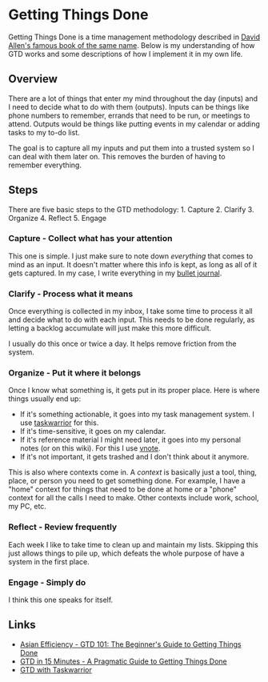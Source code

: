 # Getting Things Done

Getting Things Done is a time management methodology described in [David Allen's famous book of the same name](https://gettingthingsdone.com/). Below is my understanding of how GTD works and some descriptions of how I implement it in my own life.

## Overview

There are a lot of things that enter my mind throughout the day \(inputs\) and I need to decide what to do with them \(outputs\). Inputs can be things like phone numbers to remember, errands that need to be run, or meetings to attend. Outputs would be things like putting events in my calendar or adding tasks to my to-do list.

The goal is to capture all my inputs and put them into a trusted system so I can deal with them later on. This removes the burden of having to remember everything.

## Steps

There are five basic steps to the GTD methodology: 1. Capture 2. Clarify 3. Organize 4. Reflect 5. Engage

### Capture - Collect what has your attention

This one is simple. I just make sure to note down _everything_ that comes to mind as an input. It doesn't matter where this info is kept, as long as all of it gets captured. In my case, I write everything in my [bullet journal](https://bulletjournal.com/).

### Clarify - Process what it means

Once everything is collected in my inbox, I take some time to process it all and decide what to do with each input. This needs to be done regularly, as letting a backlog accumulate will just make this more difficult.

I usually do this once or twice a day. It helps remove friction from the system.

### Organize - Put it where it belongs

Once I know what something is, it gets put in its proper place. Here is where things usually end up:

* If it's something actionable, it goes into my task management system. I use [taskwarrior](https://taskwarrior.org/) for this.
* If it's time-sensitive, it goes on my calendar.
* If it's reference material I might need later, it goes into my personal notes \(or on this wiki\). For this I use [vnote](https://tamlok.github.io/vnote/en_us/).
* If it's not important, it gets trashed and I don't think about it anymore.

This is also where contexts come in. A _context_ is basically just a tool, thing, place, or person you need to get something done. For example, I have a "home" context for things that need to be done at home or a "phone" context for all the calls I need to make. Other contexts include work, school, my PC, etc.

### Reflect - Review frequently

Each week I like to take time to clean up and maintain my lists. Skipping this just allows things to pile up, which defeats the whole purpose of have a system in the first place.

### Engage - Simply do

I think this one speaks for itself.

## Links

* [Asian Efficiency - GTD 101: The Beginner's Guide to Getting Things Done](http://www.asianefficiency.com/task-management/gtd-intro/)
* [GTD in 15 Minutes - A Pragmatic Guide to Getting Things Done](https://hamberg.no/gtd)
* [GTD with Taskwarrior](https://cs-syd.eu/posts/2015-06-14-gtd-with-taskwarrior-part-1-intro)

